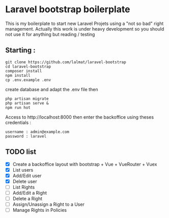 # Laravel bootstrap boilerplate

This is my boilerplate to start new Laravel Projets using a "not so bad" right management.
Actually this work is under heavy development so you should not use it for anything but reading / testing

## Starting :

```
git clone https://github.com/lalmat/laravel-bootstrap
cd laravel-bootstrap
composer install
npm install
cp .env.example .env
```

create database and adapt the .env file then

```
php artisan migrate
php artisan serve &
npm run hot
```

Access to http://localhost:8000 then enter the backoffice using theses credentials :

```
username : admin@example.com
password : laravel
```

## TODO list

- [x] Create a backoffice layout with bootstrap + Vue + VueRouter + Vuex
- [x] List users
- [x] Add/Edit user
- [x] Delete user
- [ ] List Rights
- [ ] Add/Edit a Right
- [ ] Delete a Right
- [ ] Assign/Unassign a Right to a User
- [ ] Manage Rights in Policies
